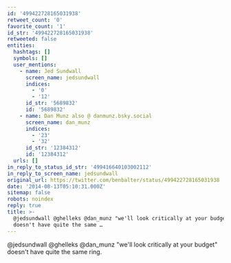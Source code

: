 ```yaml
---
id: '499422728165031938'
retweet_count: '0'
favorite_count: '1'
id_str: '499422728165031938'
retweeted: false
entities:
  hashtags: []
  symbols: []
  user_mentions:
    - name: Jed Sundwall
      screen_name: jedsundwall
      indices:
        - '0'
        - '12'
      id_str: '5689832'
      id: '5689832'
    - name: Dan Munz also @ danmunz.bsky.social
      screen_name: dan_munz
      indices:
        - '23'
        - '32'
      id_str: '12384312'
      id: '12384312'
  urls: []
in_reply_to_status_id_str: '499416640103002112'
in_reply_to_screen_name: jedsundwall
original_url: https://twitter.com/benbalter/status/499422728165031938
date: '2014-08-13T05:10:31.000Z'
sitemap: false
robots: noindex
reply: true
title: >-
  @jedsundwall @ghelleks @dan_munz "we'll look critically at your budget"
  doesn't have quite the same …
---
```


@jedsundwall @ghelleks @dan_munz "we'll look critically at your budget" doesn't have quite the same ring.